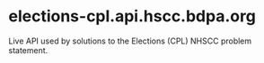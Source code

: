 # elections-cpl.api.hscc.bdpa.org

Live API used by solutions to the Elections (CPL) NHSCC problem statement.
